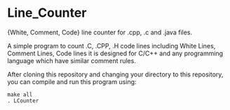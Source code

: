 # Line_Counter
{White, Comment, Code} line counter for .cpp, .c and .java files. 

A simple program to count .C, .CPP, .H code lines including White Lines, Comment Lines, Code lines it is designed for C/C++ and any programming language which have similar comment rules. 

After cloning this repository and changing your directory to this repository, you can compile and run this program using: 
```
make all
. LCounter
```
